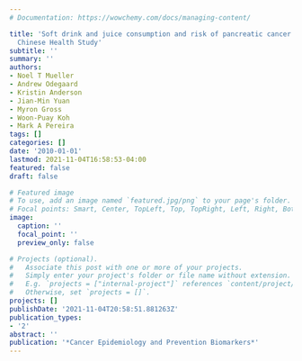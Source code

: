 ```yaml
---
# Documentation: https://wowchemy.com/docs/managing-content/

title: 'Soft drink and juice consumption and risk of pancreatic cancer: the Singapore
  Chinese Health Study'
subtitle: ''
summary: ''
authors:
- Noel T Mueller
- Andrew Odegaard
- Kristin Anderson
- Jian-Min Yuan
- Myron Gross
- Woon-Puay Koh
- Mark A Pereira
tags: []
categories: []
date: '2010-01-01'
lastmod: 2021-11-04T16:58:53-04:00
featured: false
draft: false

# Featured image
# To use, add an image named `featured.jpg/png` to your page's folder.
# Focal points: Smart, Center, TopLeft, Top, TopRight, Left, Right, BottomLeft, Bottom, BottomRight.
image:
  caption: ''
  focal_point: ''
  preview_only: false

# Projects (optional).
#   Associate this post with one or more of your projects.
#   Simply enter your project's folder or file name without extension.
#   E.g. `projects = ["internal-project"]` references `content/project/deep-learning/index.md`.
#   Otherwise, set `projects = []`.
projects: []
publishDate: '2021-11-04T20:58:51.881263Z'
publication_types:
- '2'
abstract: ''
publication: '*Cancer Epidemiology and Prevention Biomarkers*'
---
```

